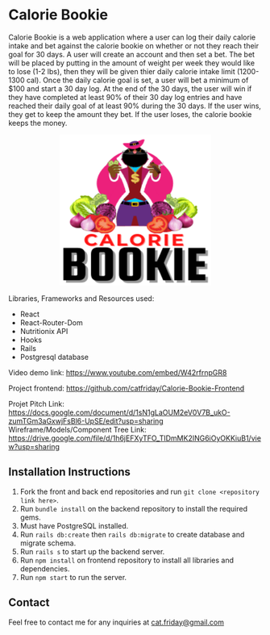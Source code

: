 # Calorie Bookie

Calorie Bookie is a web application where a user can log their daily calorie intake and bet against the calorie bookie on whether or not they reach their goal for 30 days. A user will create an account and then set a bet. The bet will be placed by putting in the amount of weight per week they would like to lose (1-2 lbs), then they will be given thier daily calorie intake limit (1200-1300 cal). Once the daily calorie goal is set, a user will bet a minimum of $100 and start a 30 day log. At the end of the 30 days, the user will win if they have completed at least 90% of their 30 day log entries and have reached their daily goal of at least 90% during the 30 days. If the user wins, they get to keep the amount they bet. If the user loses, the calorie bookie keeps the money.




<p align="center">
  <img width="300" height="300" src="https://github.com/catfriday/Calorie-Bookie-Frontend/blob/master/src/Calorie%20Bookie%20Logo%20transparent.png">
</p>


Libraries, Frameworks and Resources used: 

* React
* React-Router-Dom
* Nutritionix API
* Hooks
* Rails
* Postgresql database


Video demo link: https://www.youtube.com/embed/W42rfrnpGR8

Project frontend: https://github.com/catfriday/Calorie-Bookie-Frontend

Projet Pitch Link: https://docs.google.com/document/d/1sN1gLaOUM2eV0V7B_ukO-zumTGm3aGxwjFsBl6-UpSE/edit?usp=sharing
Wireframe/Models/Component Tree Link: https://drive.google.com/file/d/1h6jEFXyTFO_TIDmMK2ING6iOyOKKiuB1/view?usp=sharing

## Installation Instructions

1. Fork the front and back end repositories and run `git clone <repository link here>`.
2. Run `bundle install` on the backend repository to install the required gems. 
3. Must have PostgreSQL installed. 
4. Run `rails db:create` then `rails db:migrate` to create database and migrate schema. 
5. Run `rails s` to start up the backend server. 
6. Run `npm install` on frontend repository to install all libraries and dependencies. 
7. Run `npm start` to run the server. 


## Contact

Feel free to contact me for any inquiries at cat.friday@gmail.com



